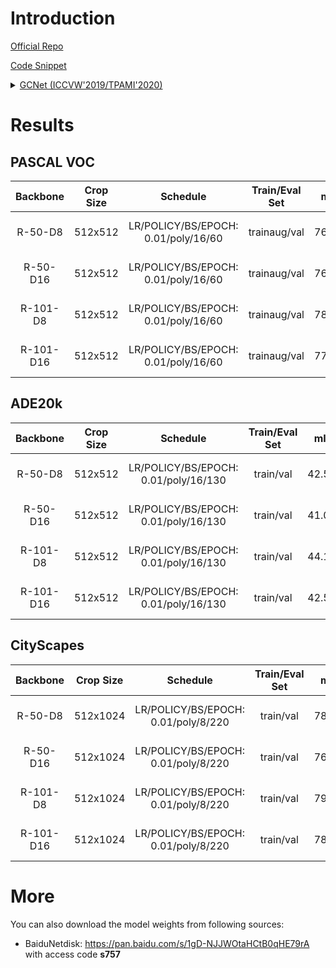 # Introduction

<a href="https://github.com/xvjiarui/GCNet">Official Repo</a>

<a href="https://github.com/SegmentationBLWX/sssegmentation/tree/main/ssseg/modules/models/gcnet">Code Snippet</a>

<details>
<summary align="left"><a href="https://arxiv.org/pdf/1904.11492.pdf">GCNet (ICCVW'2019/TPAMI'2020)</a></summary>

```latex
@inproceedings{cao2019gcnet,
    title={Gcnet: Non-local networks meet squeeze-excitation networks and beyond},
    author={Cao, Yue and Xu, Jiarui and Lin, Stephen and Wei, Fangyun and Hu, Han},
    booktitle={Proceedings of the IEEE International Conference on Computer Vision Workshops},
    pages={0--0},
    year={2019}
}
```

</details>


# Results

## PASCAL VOC
| Backbone  | Crop Size  | Schedule                             | Train/Eval Set  | mIoU   | Download                                                                                                                                                                                                                                                                                                                                                                             |
| :-:       | :-:        | :-:                                  | :-:             | :-:    | :-:                                                                                                                                                                                                                                                                                                                                                                                  |
| R-50-D8   | 512x512    | LR/POLICY/BS/EPOCH: 0.01/poly/16/60  | trainaug/val    | 76.50% | [cfg](https://raw.githubusercontent.com/SegmentationBLWX/sssegmentation/main/ssseg/cfgs/gcnet/cfgs_voc_resnet50os8.py) &#124; [model](https://github.com/SegmentationBLWX/modelstore/releases/download/ssseg_gcnet/gcnet_resnet50os8_voc_train.pth) &#124; [log](https://github.com/SegmentationBLWX/modelstore/releases/download/ssseg_gcnet/gcnet_resnet50os8_voc_train.log)       |
| R-50-D16  | 512x512    | LR/POLICY/BS/EPOCH: 0.01/poly/16/60  | trainaug/val    | 76.22% | [cfg](https://raw.githubusercontent.com/SegmentationBLWX/sssegmentation/main/ssseg/cfgs/gcnet/cfgs_voc_resnet50os16.py) &#124; [model](https://github.com/SegmentationBLWX/modelstore/releases/download/ssseg_gcnet/gcnet_resnet50os16_voc_train.pth) &#124; [log](https://github.com/SegmentationBLWX/modelstore/releases/download/ssseg_gcnet/gcnet_resnet50os16_voc_train.log)    |
| R-101-D8  | 512x512    | LR/POLICY/BS/EPOCH: 0.01/poly/16/60  | trainaug/val    | 78.81% | [cfg](https://raw.githubusercontent.com/SegmentationBLWX/sssegmentation/main/ssseg/cfgs/gcnet/cfgs_voc_resnet101os8.py) &#124; [model](https://github.com/SegmentationBLWX/modelstore/releases/download/ssseg_gcnet/gcnet_resnet101os8_voc_train.pth) &#124; [log](https://github.com/SegmentationBLWX/modelstore/releases/download/ssseg_gcnet/gcnet_resnet101os8_voc_train.log)    |
| R-101-D16 | 512x512    | LR/POLICY/BS/EPOCH: 0.01/poly/16/60  | trainaug/val    | 77.45% | [cfg](https://raw.githubusercontent.com/SegmentationBLWX/sssegmentation/main/ssseg/cfgs/gcnet/cfgs_voc_resnet101os16.py) &#124; [model](https://github.com/SegmentationBLWX/modelstore/releases/download/ssseg_gcnet/gcnet_resnet101os16_voc_train.pth) &#124; [log](https://github.com/SegmentationBLWX/modelstore/releases/download/ssseg_gcnet/gcnet_resnet101os16_voc_train.log) |

## ADE20k
| Backbone  | Crop Size  | Schedule                             | Train/Eval Set  | mIoU   | Download                                                                                                                                                                                                                                                                                                                                                                                      |
| :-:       | :-:        | :-:                                  | :-:             | :-:    | :-:                                                                                                                                                                                                                                                                                                                                                                                           |
| R-50-D8   | 512x512    | LR/POLICY/BS/EPOCH: 0.01/poly/16/130 | train/val       | 42.53% | [cfg](https://raw.githubusercontent.com/SegmentationBLWX/sssegmentation/main/ssseg/cfgs/gcnet/cfgs_ade20k_resnet50os8.py) &#124; [model](https://github.com/SegmentationBLWX/modelstore/releases/download/ssseg_gcnet/gcnet_resnet50os8_ade20k_train.pth) &#124; [log](https://github.com/SegmentationBLWX/modelstore/releases/download/ssseg_gcnet/gcnet_resnet50os8_ade20k_train.log)       |
| R-50-D16  | 512x512    | LR/POLICY/BS/EPOCH: 0.01/poly/16/130 | train/val       | 41.08% | [cfg](https://raw.githubusercontent.com/SegmentationBLWX/sssegmentation/main/ssseg/cfgs/gcnet/cfgs_ade20k_resnet50os16.py) &#124; [model](https://github.com/SegmentationBLWX/modelstore/releases/download/ssseg_gcnet/gcnet_resnet50os16_ade20k_train.pth) &#124; [log](https://github.com/SegmentationBLWX/modelstore/releases/download/ssseg_gcnet/gcnet_resnet50os16_ade20k_train.log)    |
| R-101-D8  | 512x512    | LR/POLICY/BS/EPOCH: 0.01/poly/16/130 | train/val       | 44.19% | [cfg](https://raw.githubusercontent.com/SegmentationBLWX/sssegmentation/main/ssseg/cfgs/gcnet/cfgs_ade20k_resnet101os8.py) &#124; [model](https://github.com/SegmentationBLWX/modelstore/releases/download/ssseg_gcnet/gcnet_resnet101os8_ade20k_train.pth) &#124; [log](https://github.com/SegmentationBLWX/modelstore/releases/download/ssseg_gcnet/gcnet_resnet101os8_ade20k_train.log)    |
| R-101-D16 | 512x512    | LR/POLICY/BS/EPOCH: 0.01/poly/16/130 | train/val       | 42.55% | [cfg](https://raw.githubusercontent.com/SegmentationBLWX/sssegmentation/main/ssseg/cfgs/gcnet/cfgs_ade20k_resnet101os16.py) &#124; [model](https://github.com/SegmentationBLWX/modelstore/releases/download/ssseg_gcnet/gcnet_resnet101os16_ade20k_train.pth) &#124; [log](https://github.com/SegmentationBLWX/modelstore/releases/download/ssseg_gcnet/gcnet_resnet101os16_ade20k_train.log) |

## CityScapes
| Backbone  | Crop Size  | Schedule                             | Train/Eval Set  | mIoU   | Download                                                                                                                                                                                                                                                                                                                                                                                                  |
| :-:       | :-:        | :-:                                  | :-:             | :-:    | :-:                                                                                                                                                                                                                                                                                                                                                                                                       |
| R-50-D8   | 512x1024   | LR/POLICY/BS/EPOCH: 0.01/poly/8/220  | train/val       | 78.69% | [cfg](https://raw.githubusercontent.com/SegmentationBLWX/sssegmentation/main/ssseg/cfgs/gcnet/cfgs_cityscapes_resnet50os8.py) &#124; [model](https://github.com/SegmentationBLWX/modelstore/releases/download/ssseg_gcnet/gcnet_resnet50os8_cityscapes_train.pth) &#124; [log](https://github.com/SegmentationBLWX/modelstore/releases/download/ssseg_gcnet/gcnet_resnet50os8_cityscapes_train.log)       |
| R-50-D16  | 512x1024   | LR/POLICY/BS/EPOCH: 0.01/poly/8/220  | train/val       | 76.78% | [cfg](https://raw.githubusercontent.com/SegmentationBLWX/sssegmentation/main/ssseg/cfgs/gcnet/cfgs_cityscapes_resnet50os16.py) &#124; [model](https://github.com/SegmentationBLWX/modelstore/releases/download/ssseg_gcnet/gcnet_resnet50os16_cityscapes_train.pth) &#124; [log](https://github.com/SegmentationBLWX/modelstore/releases/download/ssseg_gcnet/gcnet_resnet50os16_cityscapes_train.log)    |
| R-101-D8  | 512x1024   | LR/POLICY/BS/EPOCH: 0.01/poly/8/220  | train/val       | 79.93% | [cfg](https://raw.githubusercontent.com/SegmentationBLWX/sssegmentation/main/ssseg/cfgs/gcnet/cfgs_cityscapes_resnet101os8.py) &#124; [model](https://github.com/SegmentationBLWX/modelstore/releases/download/ssseg_gcnet/gcnet_resnet101os8_cityscapes_train.pth) &#124; [log](https://github.com/SegmentationBLWX/modelstore/releases/download/ssseg_gcnet/gcnet_resnet101os8_cityscapes_train.log)    |
| R-101-D16 | 512x1024   | LR/POLICY/BS/EPOCH: 0.01/poly/8/220  | train/val       | 78.84% | [cfg](https://raw.githubusercontent.com/SegmentationBLWX/sssegmentation/main/ssseg/cfgs/gcnet/cfgs_cityscapes_resnet101os16.py) &#124; [model](https://github.com/SegmentationBLWX/modelstore/releases/download/ssseg_gcnet/gcnet_resnet101os16_cityscapes_train.pth) &#124; [log](https://github.com/SegmentationBLWX/modelstore/releases/download/ssseg_gcnet/gcnet_resnet101os16_cityscapes_train.log) |


# More
You can also download the model weights from following sources:
- BaiduNetdisk: https://pan.baidu.com/s/1gD-NJJWOtaHCtB0qHE79rA with access code **s757**